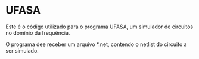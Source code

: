 # UFASA
Este é o código utilizado para o programa UFASA, um simulador de circuitos no domínio da frequência. 

O programa dee receber um arquivo *.net, contendo o netlist do circuito a ser simulado. 
